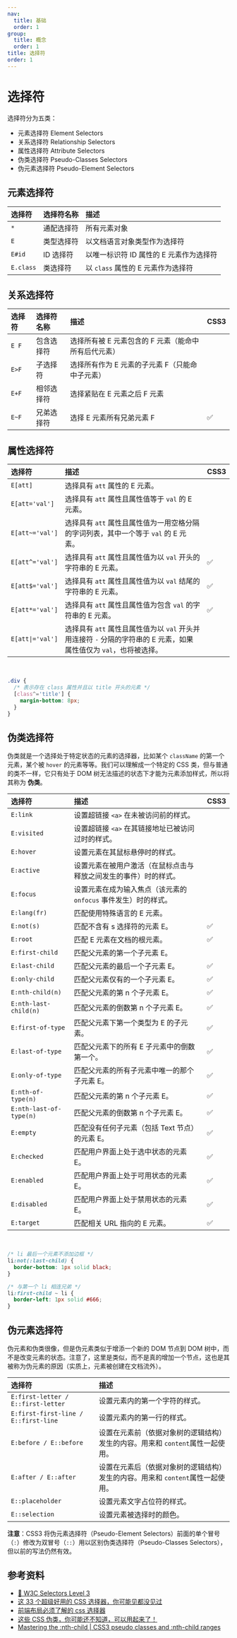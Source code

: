 ```yaml
---
nav:
  title: 基础
  order: 1
group:
  title: 概念
  order: 1
title: 选择符
order: 1
---
```


# 选择符

选择符分为五类：

- 元素选择符 Element Selectors
- 关系选择符 Relationship Selectors
- 属性选择符 Attribute Selectors
- 伪类选择符 Pseudo-Classes Selectors
- 伪元素选择符 Pseudo-Element Selectors

## 元素选择符

| 选择符    | 选择符名称 | 描述                                    |
| :-------- | :--------- | :-------------------------------------- |
| `*`       | 通配选择符 | 所有元素对象                            |
| `E`       | 类型选择符 | 以文档语言对象类型作为选择符            |
| `E#id`    | ID 选择符  | 以唯一标识符 ID 属性的 E 元素作为选择符 |
| `E.class` | 类选择符   | 以 `class` 属性的 E 元素作为选择符      |

## 关系选择符

| 选择符 | 选择符名称 | 描述                                                 | CSS3 |
| :----- | :--------- | :--------------------------------------------------- | :--- |
| `E F`  | 包含选择符 | 选择所有被 E 元素包含的 F 元素（能命中所有后代元素） |      |
| `E>F`  | 子选择符   | 选择所有作为 E 元素的子元素 F（只能命中子元素）      |      |
| `E+F`  | 相邻选择符 | 选择紧贴在 E 元素之后 F 元素                         |      |
| `E~F`  | 兄弟选择符 | 选择 E 元素所有兄弟元素 F                            | ✅   |

## 属性选择符

| 选择符           | 描述                                                                                                               | CSS3 |
| :--------------- | :----------------------------------------------------------------------------------------------------------------- | :--- |
| `E[att]`         | 选择具有 `att` 属性的 E 元素。                                                                                     |      |
| `E[att='val']`   | 选择具有 `att` 属性且属性值等于 `val` 的 E 元素。                                                                  |      |
| `E[att~='val']`  | 选择具有 `att` 属性且属性值为一用空格分隔的字词列表，其中一个等于 `val` 的 E 元素。                                |      |
| `E[att^='val']`  | 选择具有 `att` 属性且属性值为以 `val` 开头的字符串的 E 元素。                                                      | ✅   |
| `E[att$='val']`  | 选择具有 `att` 属性且属性值为以 `val` 结尾的字符串的 E 元素。                                                      | ✅   |
| `E[att*='val']`  | 选择具有 `att` 属性且属性值为包含 `val` 的字符串的 E 元素。                                                        | ✅   |
| `E[att\|='val']` | 选择具有 `att` 属性且属性值为以 `val` 开头并用连接符 `-` 分隔的字符串的 E 元素，如果属性值仅为 `val`，也将被选择。 |      |

<br />

```css
.div {
  /* 表示存在 class 属性并且以 title 开头的元素 */
  [class^='title'] {
    margin-bottom: 8px;
  }
}
```

## 伪类选择符

伪类就是一个选择处于特定状态的元素的选择器，比如某个 `className` 的第一个元素，某个被 `hover` 的元素等等。我们可以理解成一个特定的 CSS 类，但与普通的类不一样，它只有处于 DOM 树无法描述的状态下才能为元素添加样式，所以将其称为 **伪类**。

| 选择符                  | 描述                                                             | CSS3 |
| :---------------------- | :--------------------------------------------------------------- | :--- |
| `E:link`                | 设置超链接 `<a>` 在未被访问前的样式。                            |      |
| `E:visited`             | 设置超链接 `<a>` 在其链接地址已被访问过时的样式。                |      |
| `E:hover`               | 设置元素在其鼠标悬停时的样式。                                   |      |
| `E:active`              | 设置元素在被用户激活（在鼠标点击与释放之间发生的事件）时的样式。 |      |
| `E:focus`               | 设置元素在成为输入焦点（该元素的 `onfocus` 事件发生）时的样式。  |      |
| `E:lang(fr)`            | 匹配使用特殊语言的 E 元素。                                      |      |
| `E:not(s)`              | 匹配不含有 s 选择符的元素 E。                                    | ✅   |
| `E:root`                | 匹配 E 元素在文档的根元素。                                      | ✅   |
| `E:first-child`         | 匹配父元素的第一个子元素 E。                                     |      |
| `E:last-child`          | 匹配父元素的最后一个子元素 E。                                   | ✅   |
| `E:only-child`          | 匹配父元素仅有的一个子元素 E。                                   | ✅   |
| `E:nth-child(n)`        | 匹配父元素的第 n 个子元素 E。                                    | ✅   |
| `E:nth-last-child(n)`   | 匹配父元素的倒数第 n 个子元素 E。                                | ✅   |
| `E:first-of-type`       | 匹配父元素下第一个类型为 E 的子元素。                            | ✅   |
| `E:last-of-type`        | 匹配父元素下的所有 E 子元素中的倒数第一个。                      | ✅   |
| `E:only-of-type`        | 匹配父元素的所有子元素中唯一的那个子元素 E。                     | ✅   |
| `E:nth-of-type(n)`      | 匹配父元素的第 n 个子元素 E。                                    | ✅   |
| `E:nth-last-of-type(n)` | 匹配父元素的倒数第 n 个子元素 E。                                | ✅   |
| `E:empty`               | 匹配没有任何子元素（包括 Text 节点）的元素 E。                   | ✅   |
| `E:checked`             | 匹配用户界面上处于选中状态的元素 E。                             | ✅   |
| `E:enabled`             | 匹配用户界面上处于可用状态的元素 E。                             | ✅   |
| `E:disabled`            | 匹配用户界面上处于禁用状态的元素 E。                             | ✅   |
| `E:target`              | 匹配相关 URL 指向的 E 元素。                                     | ✅   |

<br />

```css
/* li 最后一个元素不添加边框 */
li:not(:last-child) {
  border-bottom: 1px solid black;
}

/* 与第一个 li 相连兄弟 */
li:first-child ~ li {
  border-left: 1px solid #666;
}
```

## 伪元素选择符

伪元素和伪类很像，但是伪元素类似于增添一个新的 DOM 节点到 DOM 树中，而不是改变元素的状态。注意了，这里是类似，而不是真的增加一个节点，这也是其被称为伪元素的原因（实质上，元素被创建在文档流外）。

| 选择符                               | 描述                                                                           |
| :----------------------------------- | :----------------------------------------------------------------------------- |
| `E:first-letter / E::first-letter`   | 设置元素内的第一个字符的样式。                                                 |
| `E:first-first-line / E::first-line` | 设置元素内的第一行的样式。                                                     |
| `E:before / E::before`               | 设置在元素前（依据对象树的逻辑结构）发生的内容。用来和 `content`属性一起使用。 |
| `E:after / E::after`                 | 设置在元素后（依据对象树的逻辑结构）发生的内容。用来和 `content`属性一起使用。 |
| `E::placeholder`                     | 设置元素文字占位符的样式。                                                     |
| `E::selection`                       | 设置元素被选择时的颜色。                                                       |

**注意**：CSS3 将伪元素选择符（Pseudo-Element Selectors）前面的单个冒号（`:`）修改为双冒号（`::`）用以区别伪类选择符（Pseudo-Classes Selectors），但以前的写法仍然有效。

## 参考资料

- [📖 W3C Selectors Level 3](https://www.w3.org/TR/selectors-3/)
- [这 33 个超级好用的 CSS 选择器，你可能见都没见过](https://juejin.im/post/6850037265461149703)
- [前端布局必须了解的 css 选择器](https://juejin.im/post/6844904147414712334)
- [这些 CSS 伪类，你可能还不知道，可以用起来了！](https://juejin.im/post/6844904181304655886)
- [Mastering the :nth-child | CSS3 pseudo classes and :nth-child ranges](http://nthmaster.com/)
